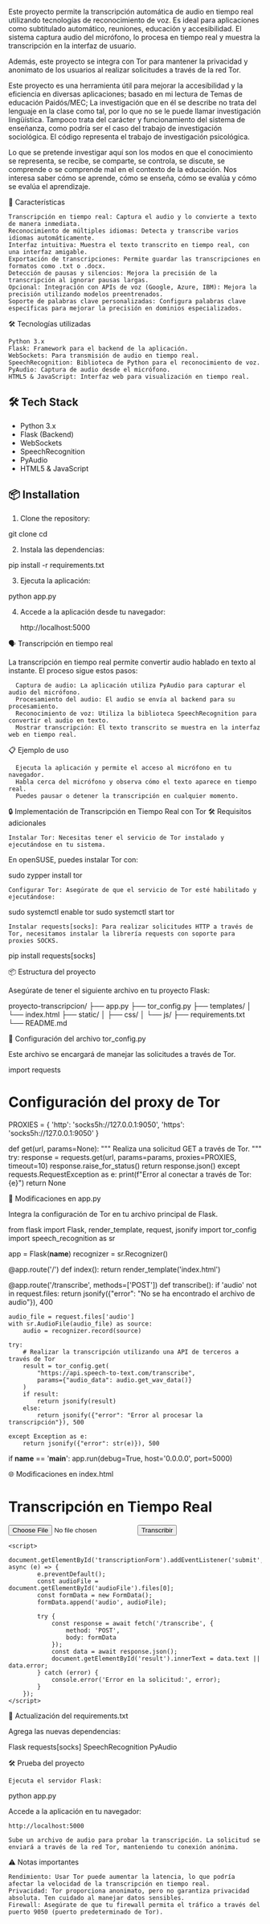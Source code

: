 Este proyecto permite la transcripción automática de audio en tiempo real utilizando tecnologías de reconocimiento de voz. Es ideal para aplicaciones como subtitulado automático, reuniones, educación y accesibilidad. El sistema captura audio del micrófono, lo procesa en tiempo real y muestra la transcripción en la interfaz de usuario.

Además, este proyecto se integra con Tor para mantener la privacidad y anonimato de los usuarios al realizar solicitudes a través de la red Tor.

Este proyecto es una herramienta útil para mejorar la accesibilidad y la eficiencia en diversas aplicaciones; basado en mi lectura de Temas de educación Paidós/MEC; La investigación que en él se describe no trata del lenguaje en la clase como tal, por lo que no se le puede llamar investigación lingüística. Tampoco trata del carácter y funcionamiento del sistema de enseñanza, como podría ser el caso del trabajo de investigación sociológica. El código representa el trabajo de investigación psicológica.

Lo que se pretende investigar aquí son los modos en que el conocimiento se representa, se recibe, se comparte, se controla, se discute, se comprende o se comprende mal en el contexto de la educación. Nos interesa saber cómo se aprende, cómo se enseña, cómo se evalúa y cómo se evalúa el aprendizaje.

🚀 Características

    Transcripción en tiempo real: Captura el audio y lo convierte a texto de manera inmediata.
    Reconocimiento de múltiples idiomas: Detecta y transcribe varios idiomas automáticamente.
    Interfaz intuitiva: Muestra el texto transcrito en tiempo real, con una interfaz amigable.
    Exportación de transcripciones: Permite guardar las transcripciones en formatos como .txt o .docx.
    Detección de pausas y silencios: Mejora la precisión de la transcripción al ignorar pausas largas.
    Opcional: Integración con APIs de voz (Google, Azure, IBM): Mejora la precisión utilizando modelos preentrenados.
    Soporte de palabras clave personalizadas: Configura palabras clave específicas para mejorar la precisión en dominios especializados.

🛠️ Tecnologías utilizadas

    Python 3.x
    Flask: Framework para el backend de la aplicación.
    WebSockets: Para transmisión de audio en tiempo real.
    SpeechRecognition: Biblioteca de Python para el reconocimiento de voz.
    PyAudio: Captura de audio desde el micrófono.
    HTML5 & JavaScript: Interfaz web para visualización en tiempo real.

## 🛠️ Tech Stack

- Python 3.x
- Flask (Backend)
- WebSockets
- SpeechRecognition
- PyAudio
- HTML5 & JavaScript

## 📦 Installation

1. Clone the repository:

git clone <repository-url>
cd <project-directory>


2. Instala las dependencias:

pip install -r requirements.txt

3. Ejecuta la aplicación:

python app.py

4. Accede a la aplicación desde tu navegador:

      http://localhost:5000

🗣️ Transcripción en tiempo real

La transcripción en tiempo real permite convertir audio hablado en texto al instante. El proceso sigue estos pasos:

      Captura de audio: La aplicación utiliza PyAudio para capturar el audio del micrófono.
      Procesamiento del audio: El audio se envía al backend para su procesamiento.
      Reconocimiento de voz: Utiliza la biblioteca SpeechRecognition para convertir el audio en texto.
      Mostrar transcripción: El texto transcrito se muestra en la interfaz web en tiempo real.

📋 Ejemplo de uso

      Ejecuta la aplicación y permite el acceso al micrófono en tu navegador.
      Habla cerca del micrófono y observa cómo el texto aparece en tiempo real.
      Puedes pausar o detener la transcripción en cualquier momento.



🔒 Implementación de Transcripción en Tiempo Real con Tor
🛠️ Requisitos adicionales

    Instalar Tor: Necesitas tener el servicio de Tor instalado y ejecutándose en tu sistema.

En openSUSE, puedes instalar Tor con:

sudo zypper install tor

    Configurar Tor: Asegúrate de que el servicio de Tor esté habilitado y ejecutándose:

sudo systemctl enable tor
sudo systemctl start tor

    Instalar requests[socks]: Para realizar solicitudes HTTP a través de Tor, necesitamos instalar la librería requests con soporte para proxies SOCKS.

pip install requests[socks]

📦 Estructura del proyecto

Asegúrate de tener el siguiente archivo en tu proyecto Flask:

proyecto-transcripcion/
├── app.py
├── tor_config.py
├── templates/
│   └── index.html
├── static/
│   ├── css/
│   └── js/
├── requirements.txt
└── README.md

🔧 Configuración del archivo tor_config.py

Este archivo se encargará de manejar las solicitudes a través de Tor.

import requests

# Configuración del proxy de Tor
PROXIES = {
    'http': 'socks5h://127.0.0.1:9050',
    'https': 'socks5h://127.0.0.1:9050'
}

def get(url, params=None):
    """
    Realiza una solicitud GET a través de Tor.
    """
    try:
        response = requests.get(url, params=params, proxies=PROXIES, timeout=10)
        response.raise_for_status()
        return response.json()
    except requests.RequestException as e:
        print(f"Error al conectar a través de Tor: {e}")
        return None

📝 Modificaciones en app.py

Integra la configuración de Tor en tu archivo principal de Flask.

from flask import Flask, render_template, request, jsonify
import tor_config
import speech_recognition as sr

app = Flask(__name__)
recognizer = sr.Recognizer()

@app.route('/')
def index():
    return render_template('index.html')

@app.route('/transcribe', methods=['POST'])
def transcribe():
    if 'audio' not in request.files:
        return jsonify({"error": "No se ha encontrado el archivo de audio"}), 400

    audio_file = request.files['audio']
    with sr.AudioFile(audio_file) as source:
        audio = recognizer.record(source)

    try:
        # Realizar la transcripción utilizando una API de terceros a través de Tor
        result = tor_config.get(
            "https://api.speech-to-text.com/transcribe",
            params={"audio_data": audio.get_wav_data()}
        )
        if result:
            return jsonify(result)
        else:
            return jsonify({"error": "Error al procesar la transcripción"}), 500

    except Exception as e:
        return jsonify({"error": str(e)}), 500

if __name__ == '__main__':
    app.run(debug=True, host='0.0.0.0', port=5000)

🌐 Modificaciones en index.html

<!DOCTYPE html>
<html lang="es">
<head>
    <meta charset="UTF-8">
    <meta name="viewport" content="width=device-width, initial-scale=1.0">
    <title>Transcripción en Tiempo Real con Tor</title>
</head>
<body>
    <h1>Transcripción en Tiempo Real</h1>
    <form id="transcriptionForm">
        <input type="file" id="audioFile" accept="audio/*" required>
        <button type="submit">Transcribir</button>
    </form>
    <div id="result"></div>

    <script>
        document.getElementById('transcriptionForm').addEventListener('submit', async (e) => {
            e.preventDefault();
            const audioFile = document.getElementById('audioFile').files[0];
            const formData = new FormData();
            formData.append('audio', audioFile);

            try {
                const response = await fetch('/transcribe', {
                    method: 'POST',
                    body: formData
                });
                const data = await response.json();
                document.getElementById('result').innerText = data.text || data.error;
            } catch (error) {
                console.error('Error en la solicitud:', error);
            }
        });
    </script>
</body>
</html>

📄 Actualización del requirements.txt

Agrega las nuevas dependencias:

Flask
requests[socks]
SpeechRecognition
PyAudio

🛠️ Prueba del proyecto

    Ejecuta el servidor Flask:

python app.py

Accede a la aplicación en tu navegador:

    http://localhost:5000

    Sube un archivo de audio para probar la transcripción. La solicitud se enviará a través de la red Tor, manteniendo tu conexión anónima.

⚠️ Notas importantes

    Rendimiento: Usar Tor puede aumentar la latencia, lo que podría afectar la velocidad de la transcripción en tiempo real.
    Privacidad: Tor proporciona anonimato, pero no garantiza privacidad absoluta. Ten cuidado al manejar datos sensibles.
    Firewall: Asegúrate de que tu firewall permita el tráfico a través del puerto 9050 (puerto predeterminado de Tor).


